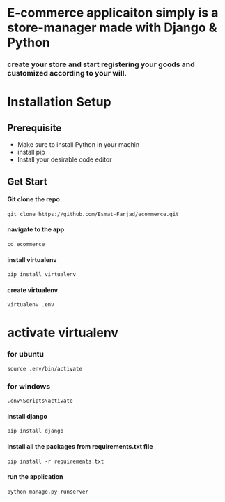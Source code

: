 # E-commerce applicaiton simply is a store-manager made with Django & Python
### create your store and start registering your goods and customized according to your will.

# Installation Setup
## Prerequisite
- Make sure to install Python in your machin
- install pip
- Install your desirable code editor
## Get Start
#### Git clone the repo
```git clone https://github.com/Esmat-Farjad/ecommerce.git```
#### navigate to the app
```cd ecommerce```
#### install virtualenv
```pip install virtualenv```
#### create virtualenv
```virtualenv .env```
# activate virtualenv
### for ubuntu
```source .env/bin/activate```
### for windows
```.env\Scripts\activate```
#### install django
```pip install django```
#### install all the packages from requirements.txt file
```pip install -r requirements.txt```
#### run the application<br/>
```python manage.py runserver```
